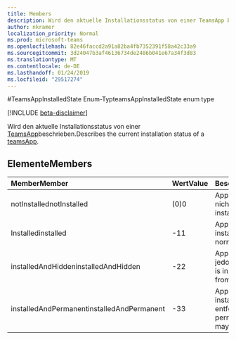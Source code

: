 ```yaml
---
title: Members
description: Wird den aktuelle Installationsstatus von einer TeamsApp beschrieben.
author: nkramer
localization_priority: Normal
ms.prod: microsoft-teams
ms.openlocfilehash: 82e46faccd2a91a82ba4fb7352391f58a42c33a9
ms.sourcegitcommit: 3d24047b3af46136734de2486b041e67a34f3d83
ms.translationtype: MT
ms.contentlocale: de-DE
ms.lasthandoff: 01/24/2019
ms.locfileid: "29517274"
---
```

#<a name="teamsappinstalledstate-enum-type"></a><span data-ttu-id="5c416-103">TeamsAppInstalledState Enum-Typ</span><span class="sxs-lookup"><span data-stu-id="5c416-103">teamsAppInstalledState enum type</span></span>

[!INCLUDE [beta-disclaimer](../../includes/beta-disclaimer.md)]

<span data-ttu-id="5c416-104">Wird den aktuelle Installationsstatus von einer [TeamsApp](teamsapp.md)beschrieben.</span><span class="sxs-lookup"><span data-stu-id="5c416-104">Describes the current installation status of a [teamsApp](teamsapp.md).</span></span>

## <a name="members"></a><span data-ttu-id="5c416-105">Elemente</span><span class="sxs-lookup"><span data-stu-id="5c416-105">Members</span></span>

| <span data-ttu-id="5c416-106">Member</span><span class="sxs-lookup"><span data-stu-id="5c416-106">Member</span></span> | <span data-ttu-id="5c416-107">Wert</span><span class="sxs-lookup"><span data-stu-id="5c416-107">Value</span></span>| <span data-ttu-id="5c416-108">Beschreibung</span><span class="sxs-lookup"><span data-stu-id="5c416-108">Description</span></span> |
|:---------------|:--------|:----------|
|<span data-ttu-id="5c416-109">notInstalled</span><span class="sxs-lookup"><span data-stu-id="5c416-109">notInstalled</span></span>|<span data-ttu-id="5c416-110">(0)</span><span class="sxs-lookup"><span data-stu-id="5c416-110">0</span></span>|<span data-ttu-id="5c416-111">App wird an das Team nicht installiert.</span><span class="sxs-lookup"><span data-stu-id="5c416-111">App is not installed to team.</span></span>|
|<span data-ttu-id="5c416-112">Installed</span><span class="sxs-lookup"><span data-stu-id="5c416-112">installed</span></span>|<span data-ttu-id="5c416-113">-1</span><span class="sxs-lookup"><span data-stu-id="5c416-113">1</span></span>|<span data-ttu-id="5c416-114">App wird normalerweise installiert.</span><span class="sxs-lookup"><span data-stu-id="5c416-114">App is installed normally.</span></span>|
|<span data-ttu-id="5c416-115">installedAndHidden</span><span class="sxs-lookup"><span data-stu-id="5c416-115">installedAndHidden</span></span>|<span data-ttu-id="5c416-116">-2</span><span class="sxs-lookup"><span data-stu-id="5c416-116">2</span></span>|<span data-ttu-id="5c416-117">App wird installiert, jedoch ausgeblendet.</span><span class="sxs-lookup"><span data-stu-id="5c416-117">App is installed but hidden from view.</span></span>|
|<span data-ttu-id="5c416-118">installedAndPermanent</span><span class="sxs-lookup"><span data-stu-id="5c416-118">installedAndPermanent</span></span>|<span data-ttu-id="5c416-119">-3</span><span class="sxs-lookup"><span data-stu-id="5c416-119">3</span></span>|<span data-ttu-id="5c416-120">App wird dauerhaft installiert und kann nicht entfernt werden.</span><span class="sxs-lookup"><span data-stu-id="5c416-120">App is permanently installed and may not be removed.</span></span>|
<!--
{
  "type": "#page.annotation",
  "suppressions": [
    "Error: /api-reference/beta/resources/teamsappinstalledstate.md:\r\n      Exception processing links.\r\n    System.ArgumentException: Link Definition was null. Link text: !INCLUDE [beta-disclaimer](../../includes/beta-disclaimer.md)\r\n      at ApiDoctor.Validation.DocFile.get_LinkDestinations()\r\n      at ApiDoctor.Validation.DocSet.ValidateLinks(Boolean includeWarnings, String[] relativePathForFiles, IssueLogger issues, Boolean requireFilenameCaseMatch, Boolean printOrphanedFiles)"
  ]
}
-->
